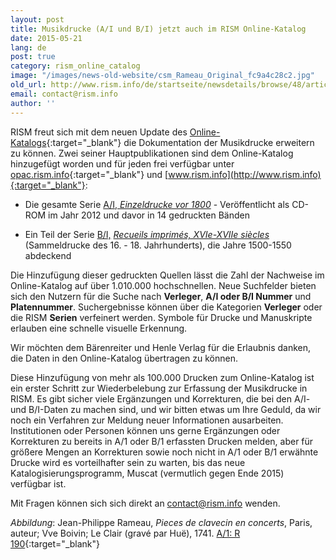 ```yaml
---
layout: post
title: Musikdrucke (A/I und B/I) jetzt auch im RISM Online-Katalog
date: 2015-05-21
lang: de
post: true
category: rism_online_catalog
image: "/images/news-old-website/csm_Rameau_Original_fc9a4c28c2.jpg"
old_url: http://www.rism.info/de/startseite/newsdetails/browse/48/article/64/printed-music-ai-and-bi-now-in-risms-online-catalog.html
email: contact@rism.info
author: ''
---
```


RISM freut sich mit dem neuen Update des [Online-Katalogs](https://opac.rism.info/metaopac/start.do?View=rism){:target="_blank"} die Dokumentation der Musikdrucke erweitern zu können. Zwei seiner Hauptpublikationen sind dem Online-Katalog hinzugefügt worden und für jeden frei verfügbar unter [opac.rism.info](https://opac.rism.info/metaopac/start.do?View=rism){:target="_blank"} und [www.rism.info](http://www.rism.info){:target="_blank"}:


- Die gesamte Serie [A/I, _Einzeldrucke vor 1800_](/publications.html#c36) - Veröffentlicht als CD-ROM im Jahr 2012 und davor in 14 gedruckten Bänden

- Ein Teil der Serie [B/I,](/publications.html#c2619) _[Recueils imprimés, XVIe-XVIIe siècles](/publications.html#c2619)_ (Sammeldrucke des 16. - 18. Jahrhunderts), die Jahre 1500-1550 abdeckend


Die Hinzufügung dieser gedruckten Quellen lässt die Zahl der Nachweise im Online-Katalog auf über 1.010.000 hochschnellen. Neue Suchfelder bieten sich den Nutzern für die Suche nach **Verleger**, **A/I oder B/I Nummer** und **Platennummer**. Suchergebnisse können über die Kategorien **Verleger** oder die RISM **Serien** verfeinert werden. Symbole für Drucke und Manuskripte erlauben eine schnelle visuelle Erkennung.

Wir möchten dem Bärenreiter und Henle Verlag für die Erlaubnis danken, die Daten in den Online-Katalog übertragen zu können.


Diese Hinzufügung von mehr als 100.000 Drucken zum Online-Katalog ist ein erster Schritt zur Wiederbelebung zur Erfassung der Musikdrucke in RISM. Es gibt sicher viele Ergänzungen und Korrekturen, die bei den A/I- und B/I-Daten zu machen sind, und wir bitten etwas um Ihre Geduld, da wir noch ein Verfahren zur Meldung neuer Informationen ausarbeiten. Institutionen oder Personen können uns gerne Ergänzungen oder Korrekturen zu bereits in A/1 oder B/1 erfassten Drucken melden, aber für größere Mengen an Korrekturen sowie noch nicht in A/1 oder B/1 erwähnte Drucke wird es vorteilhafter sein zu warten, bis das neue Katalogisierungsprogramm, Muscat (vermutlich gegen Ende 2015) verfügbar ist.

Mit Fragen können sich sich direkt an [contact@rism.info](mailto:contact@rism.info) wenden.

_Abbildung_: Jean-Philippe Rameau, _Pieces de clavecin en concerts_, Paris, auteur; Vve Boivin; Le Clair (gravé par Huë), 1741. [A/1: R 190](https://opac.rism.info/search?id=990053610){:target="_blank"}
